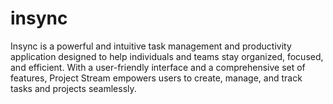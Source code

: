 # insync
Insync is a powerful and intuitive task management and productivity application designed to help individuals and teams stay organized, focused, and efficient. With a user-friendly interface and a comprehensive set of features, Project Stream empowers users to create, manage, and track tasks and projects seamlessly.
